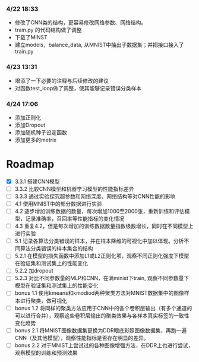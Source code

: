 ### 4/22 18:33
- 修改了CNN类的结构，更容易修改网络参数、网络结构。
- train.py 的代码结构做了调整
- 下载了MINST
- 建立models，balance_data, 从MNIST中抽出子数据集；并把接口接入了train.py

### 4/23 13:31
- 增添了一下必要的注释与后续修改的建议
- 对函数test_loop做了调整，使其能够记录错误分类样本
  
### 4/24 17:06
-  添加正则化
-  添加Dropout
-  添加随机种子设定函数
-  添加更多的metrix

# Roadmap
- [x] 3.3.1 搭建CNN模型
- [ ] 3.3.2 比较CNN模型和机器学习模型的性能指标差异
- [ ] 3.3.3 通过实验探究超参数和网络深度、网络结构等对CNN性能的影响
- [ ] 4.1 使用MNIST中的部分数据进行实验
- [ ] 4.2 逐步增加训练数据的数量，每次增加1000至2000张，重新训练和评估模型，记录准确率，召回率等性能指标的变化情况
- [ ] 4.3 重复4.2，但是每次增加的训练数据数量指数级数增长，同时在不同模型上进行实验
- [ ] 5.1 记录各算法分类错误的样本，并在样本降维的可视化中加以体现。分析不同算法分类错误的样本集合的结构
- [ ] 5.2.1 在模型的损失函数中添加L1或L2正则化项，观察不同正则化强度下模型在验证集和测试集上的性能变化
- [ ] 5.2.2 加dropout
- [ ] 5.2.3 对比不同参数量的MLP和CNN，在满minist下train, 观察不同参数量下模型在验证集和测试集上的性能变化
- [ ] bonus 1.1 使用kmeans和kmodiod两种聚类方法对MNIST数据集中的图像样本进行聚类，做可视化
- [ ] bonus 1.2 将同样的聚类方法应用于CNN中的各个卷积层输出（有多个通道的可以进行合并），观察这些卷积层输出的聚类效果与各样本真实标签的一致性变化趋势
- [ ] bonus 2.1 将MNIST图像数据集更换为DDR眼底彩照图像数据集，再跑一遍CNN（及其他模型），观察性能指标是否存在明显的差异。
- [ ] bonus 2.2 对于MNIST上尝试过的各种图像增强方法，在DDR上也进行尝试，观察模型的训练和预测效果
